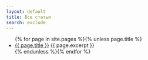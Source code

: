 ```yaml
---
layout: default
title: Все статьи
search: exclude
---
```

<ul>
{% for page in site.pages %}{% unless page.title %}
    <li>
        <a href="{{ page.url }}">{{ page.title }}</a>
        {{ page.excerpt }}
    </li>
{% endunless %}{% endfor %}
</ul>
